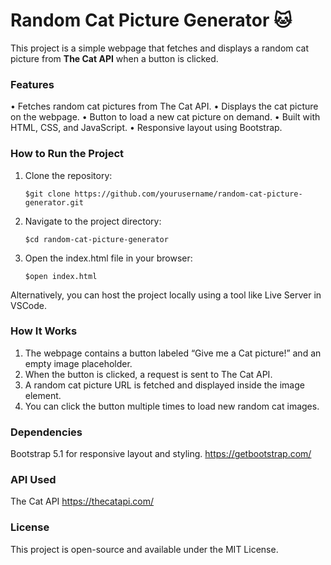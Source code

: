 # Random Cat Picture Generator 🐱

This project is a simple webpage that fetches and displays a random cat picture from **The Cat API** when a button is clicked.

### Features

•	Fetches random cat pictures from The Cat API.
•	Displays the cat picture on the webpage.
•	Button to load a new cat picture on demand.
•	Built with HTML, CSS, and JavaScript.
•	Responsive layout using Bootstrap.

### How to Run the Project
1. Clone the repository:
   
   `$git clone https://github.com/yourusername/random-cat-picture-generator.git`
   
3. Navigate to the project directory:
   
   `$cd random-cat-picture-generator`

5. Open the index.html file in your browser:
   
   `$open index.html`

Alternatively, you can host the project locally using a tool like Live Server in VSCode.

### How It Works

1.	The webpage contains a button labeled “Give me a Cat picture!” and an empty image placeholder.
2.	When the button is clicked, a request is sent to The Cat API.
3.	A random cat picture URL is fetched and displayed inside the image element.
4.	You can click the button multiple times to load new random cat images.

### Dependencies

Bootstrap 5.1 for responsive layout and styling.
https://getbootstrap.com/

### API Used

The Cat API https://thecatapi.com/

### License

This project is open-source and available under the MIT License.
